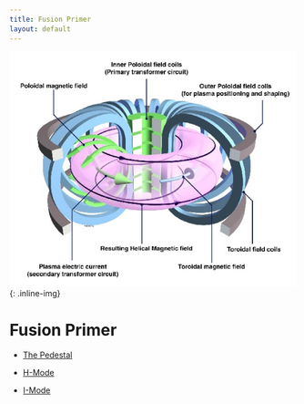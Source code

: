 ```yaml
---
title: Fusion Primer
layout: default
---
```

![tokamak](/images/fusionprimer/tokamak.jpg){: .inline-img}

# Fusion Primer
  - [The Pedestal](/pages/fusionprimer/pedestal)

  - [H-Mode](/pages/fusionprimer/hmode)
  
  - [I-Mode](/pages/fusionprimer/imode)